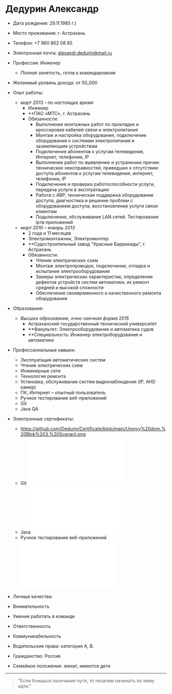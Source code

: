# Дедурин Александр
- Дата рождения: 29.11.1985 г.)
- Место проживания: г. Астрахань
- Телефон: +7 960 862 08 85
- Электронная почта: alexandr.dedurin@mail.ru
- Профессия: Инженер
  - *Полная занятость, готов к командировкам*
- Желаемый уровень дохода: от 50_000
- Опыт работы:
  - *март 2013 – по настоящее время*
    - Инженер
    - **ПАО «МТС», г. Астрахань
    - Обязанности:
      - Выполнение монтажных работ по прокладке и кроссировке кабелей связи и электропитания
      - Монтаж и настройка оборудования, подключение оборудования к системам электропитания и заземляющим устройствам
      - Подключение абонентов к услугам телевидения, Интернет, телефонии, IP
      - Выполнение работ по выявлению и устранению причин технических неисправностей, приведших к отсутствию доступа абонентов к услугам телевидения, интернет, телефонии, IP
      - Подключение и проверка работоспособности услуги, передача услуги в эксплуатацию
      - Работа с АВР, техническая поддержка оборудования доступа, диагностика и решение проблем с оборудованием доступа, восстановление услуги связи клиентам
      - Подключение, обслуживание LAN сетей. Тестирование ipтв приложений
  - *март 2010 – январь 2013*
    - 2 года и 11 месяцев
    - Электромонтажник, Электромонтер
    - **Судостроительный завод "Красные Баррикады", г. Астрахань
    - Обязанности:
      - Чтение электрических схем
      - Монтаж электропроводок, подключение, отладка и испытание электрооборудования
      - Замеры электрических характеристик, определение дефектов устройств систем автоматики, их ремонт средней и высокой сложности
      - Обеспечение своевременного и качественного ремонта оборудования
- Образование:
  - *Высшее образование, очно-заочная форма 2015*
    - Астраханский государственный технический университет
    - **Факультет: Электрооборудование и автоматика судов
    - **Специальность: Инженер электроборудования и автоматики
- Профессиональные навыки:
  - Эксплуатация автоматических систем
  - Чтение электрических схем
  - Инженерные сети
  - Технология ремонта
  - Установка, обслуживание систем видеонаблюдения (IP, AHD камер)
  - ПК, Интернет – опытный пользователь
  - Ручное тестирование веб-приложений
  - Git
  - Java QA
- Электронные сертификаты:
  - https://github.com/Dedurin/Certificate/blob/main/Umnyy%20dom.%20Blok%203.%20Scenarii.png
  - Git![ сертификат](git.pdf)
  - Java![ сертификат](certificate.pdf)
  - Ручное тестирование веб-приложений![ сертификат](Manual.pdf)
  
- Личные качества:
- Внимательность
- Умение работать в команде
- Ответственность
- Коммуникабельность
- Водительские права: категория А, В.
- Гражданство: Россия
- Семейное положение: женат, имеются дети

*******
   >  "Eсли боишься окончания пути,
  >  то незачем начинать по нему идти."
